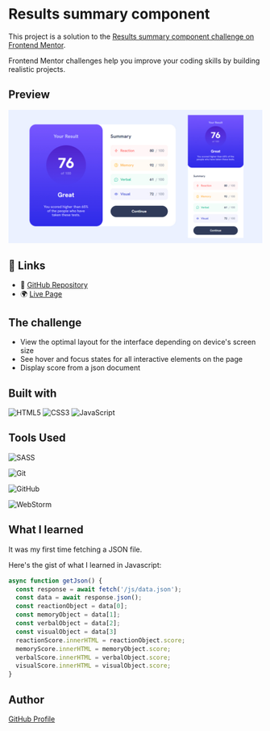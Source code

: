 # **Results summary component** 

This project is a solution to the [Results summary component challenge on Frontend Mentor](https://www.frontendmentor.io/challenges/results-summary-component-CE_K6s0maV). 

Frontend Mentor challenges help you improve your coding skills by building realistic projects. 

## **Preview**

![](preview.jpg)

## :link: **Links**

- :floppy_disk: [GitHub Repository](https://github.com/gregorylocigno/results-summary-compenent)
- :earth_africa:  [Live Page](https://gregorylocigno.github.io/results-summary-compenent/)


## **The challenge**

- View the optimal layout for the interface depending on device's screen size
- See hover and focus states for all interactive elements on the page
- Display score from a json document

## **Built with**

![HTML5](https://img.shields.io/badge/html5-%23E34F26.svg?style=for-the-badge&logo=html5&logoColor=white)
![CSS3](https://img.shields.io/badge/css3-%231572B6.svg?style=for-the-badge&logo=css3&logoColor=white)
![JavaScript](https://img.shields.io/badge/javascript-%23323330.svg?style=for-the-badge&logo=javascript&logoColor=%23F7DF1E)

## **Tools Used**



![SASS](https://img.shields.io/badge/SASS-hotpink.svg?style=for-the-badge&logo=SASS&logoColor=white)

![Git](https://img.shields.io/badge/git-%23F05033.svg?style=for-the-badge&logo=git&logoColor=white)

![GitHub](https://img.shields.io/badge/github-%23121011.svg?style=for-the-badge&logo=github&logoColor=white)

![WebStorm](https://img.shields.io/badge/webstorm-143?style=for-the-badge&logo=webstorm&logoColor=white&color=black)

## What I learned

It was my first time fetching a JSON file.

Here's the gist of what I learned in Javascript:

```js
async function getJson() {
  const response = await fetch('/js/data.json');
  const data = await response.json();
  const reactionObject = data[0];
  const memoryObject = data[1];
  const verbalObject = data[2];
  const visualObject = data[3]
  reactionScore.innerHTML = reactionObject.score;
  memoryScore.innerHTML = memoryObject.score;
  verbalScore.innerHTML = verbalObject.score;
  visualScore.innerHTML = visualObject.score;
}
```

## Author

[GitHub Profile](https://github.com/gregorylocigno)
